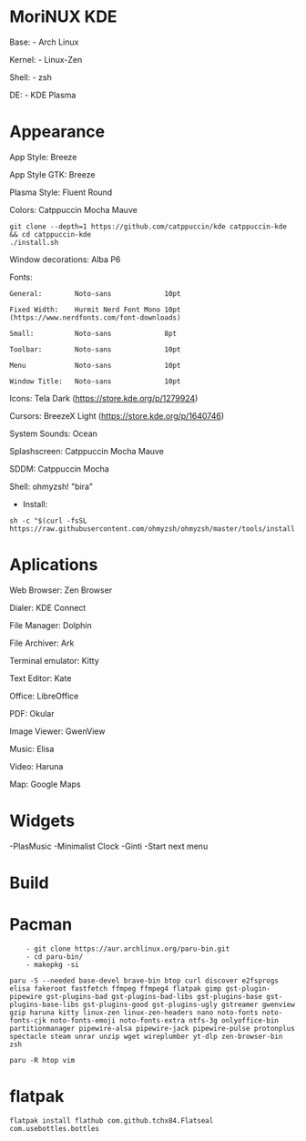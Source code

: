 #   MoriNUX KDE
Base:              - Arch Linux

Kernel:            - Linux-Zen

Shell:             - zsh

DE:                - KDE Plasma

#   Appearance


App Style:          Breeze 

App Style GTK:      Breeze 

Plasma Style:       Fluent Round

Colors:             Catppuccin Mocha Mauve
```
git clone --depth=1 https://github.com/catppuccin/kde catppuccin-kde && cd catppuccin-kde
./install.sh
```

Window decorations: Alba P6 

Fonts:
    
    General:        Noto-sans             10pt
    
    Fixed Width:    Hurmit Nerd Font Mono 10pt (https://www.nerdfonts.com/font-downloads)
    
    Small:          Noto-sans             8pt
    
    Toolbar:        Noto-sans             10pt
    
    Menu            Noto-sans             10pt
    
    Window Title:   Noto-sans             10pt
    
Icons:              Tela Dark (https://store.kde.org/p/1279924)

Cursors:            BreezeX Light (https://store.kde.org/p/1640746)

System Sounds:      Ocean

Splashscreen:       Catppuccin Mocha Mauve

SDDM:               Catppuccin Mocha

Shell:              ohmyzsh! "bira"

   - Install:
```
sh -c "$(curl -fsSL https://raw.githubusercontent.com/ohmyzsh/ohmyzsh/master/tools/install.sh)"
```

#   Aplications

Web Browser:        Zen Browser

Dialer:             KDE Connect

File Manager:       Dolphin

File Archiver:      Ark

Terminal emulator:  Kitty

Text Editor:        Kate

Office:             LibreOffice

PDF:                Okular

Image Viewer:       GwenView

Music:              Elisa

Video:              Haruna

Map:                Google Maps

#   Widgets
-PlasMusic
-Minimalist Clock
-Ginti
-Start next menu

#               Build

#   Pacman
```
    - git clone https://aur.archlinux.org/paru-bin.git
    - cd paru-bin/
    - makepkg -si

paru -S --needed base-devel brave-bin btop curl discover e2fsprogs elisa fakeroot fastfetch ffmpeg ffmpeg4 flatpak gimp gst-plugin-pipewire gst-plugins-bad gst-plugins-bad-libs gst-plugins-base gst-plugins-base-libs gst-plugins-good gst-plugins-ugly gstreamer gwenview gzip haruna kitty linux-zen linux-zen-headers nano noto-fonts noto-fonts-cjk noto-fonts-emoji noto-fonts-extra ntfs-3g onlyoffice-bin partitionmanager pipewire-alsa pipewire-jack pipewire-pulse protonplus spectacle steam unrar unzip wget wireplumber yt-dlp zen-browser-bin zsh

paru -R htop vim
```

#   flatpak
```
flatpak install flathub com.github.tchx84.Flatseal com.usebottles.bottles
```

